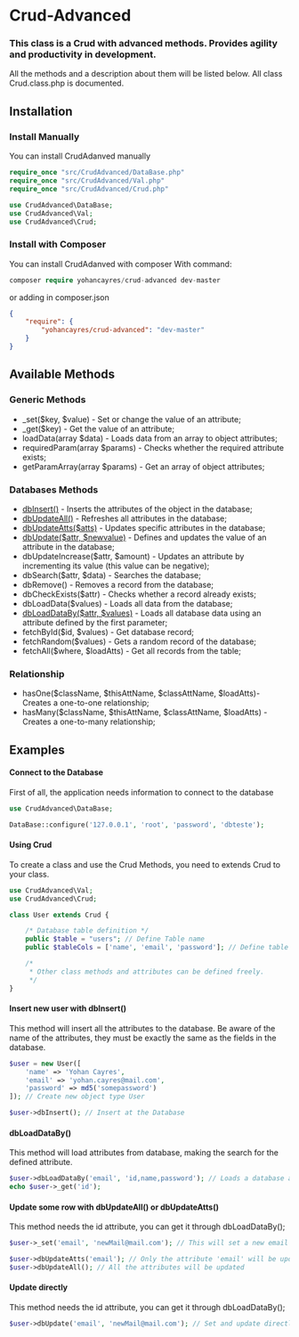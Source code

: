 # Crud-Advanced

### This class is a Crud with advanced methods. Provides agility and productivity in development.

All the methods and a description about them will be listed below. All class Crud.class.php is documented.

## Installation 
### Install Manually
You can install CrudAdanved manually
```php
require_once "src/CrudAdvanced/DataBase.php"
require_once "src/CrudAdvanced/Val.php"
require_once "src/CrudAdvanced/Crud.php"

use CrudAdvanced\DataBase;
use CrudAdvanced\Val;
use CrudAdvanced\Crud;
```

### Install with Composer
You can install CrudAdanved with composer
With command:
```php
composer require yohancayres/crud-advanced dev-master
```
or adding in composer.json
```json 
{
    "require": {
        "yohancayres/crud-advanced": "dev-master"
    }
}
```

## Available Methods

### Generic Methods
- _set($key, $value) - Set or change the value of an attribute;
- _get($key) - Get the value of an attribute;
- loadData(array $data) - Loads data from an array to object attributes;
- requiredParam(array $params) - Checks whether the required attribute exists;
- getParamArray(array $params) - Get an array of object attributes;

### Databases Methods
- [dbInsert()](#insert-new-user-with-dbinsert) - Inserts the attributes of the object in the database;
- [dbUpdateAll()](#update-some-row-with-dbupdateall-or-dbupdateatts) - Refreshes all attributes in the database;
- [dbUpdateAtts($atts)](#update-some-row-with-dbupdateall-or-dbupdateatts) - Updates specific attributes in the database;
- [dbUpdate($attr, $newvalue)](#update-directly) - Defines and updates the value of an attribute in the database;
- dbUpdateIncrease($attr, $amount) - Updates an attribute by incrementing its value (this value can be negative);
- dbSearch($attr, $data) - Searches the database;
- dbRemove() - Removes a record from the database;
- dbCheckExists($attr) - Checks whether a record already exists;
- dbLoadData($values) - Loads all data from the database;
- [dbLoadDataBy($attr, $values)](#dbloaddataby) - Loads all database data using an attribute defined by the first parameter;
- fetchById($id, $values) - Get database record;
- fetchRandom($values) - Gets a random record of the database;
- fetchAll($where, $loadAtts) - Get all records from the table;

### Relationship
- hasOne($className, $thisAttName, $classAttName, $loadAtts)- Creates a one-to-one relationship;
- hasMany($className, $thisAttName, $classAttName, $loadAtts) - Creates a one-to-many relationship;


## Examples

#### Connect to the Database
First of all, the application needs information to connect to the database
```php
use CrudAdvanced\DataBase;

DataBase::configure('127.0.0.1', 'root', 'password', 'dbteste');
```

#### Using Crud
To create a class and use the Crud Methods, you need to extends Crud to your class.
```php
use CrudAdvanced\Val;
use CrudAdvanced\Crud;

class User extends Crud {

	/* Database table definition */
	public $table = "users"; // Define Table name
	public $tableCols = ['name', 'email', 'password']; // Define table cols

	/*
	 * Other class methods and attributes can be defined freely.
	 */
}
```


#### Insert new user with dbInsert()
This method will insert all the attributes to the database. Be aware of the name of the attributes, they must be exactly the same as the fields in the database.
```php
$user = new User([
	'name' => 'Yohan Cayres',
	'email' => 'yohan.cayres@mail.com',
	'password' => md5('somepassword')
]); // Create new object type User

$user->dbInsert(); // Insert at the Database
```

#### dbLoadDataBy()
This method will load attributes from database, making the search for the defined attribute.
```php
$user->dbLoadDataBy('email', 'id,name,password'); // Loads a database attribute by email.
echo $user->_get('id');
```

#### Update some row with dbUpdateAll() or dbUpdateAtts()
This method needs the id attribute, you can get it through dbLoadDataBy();
```php
$user->_set('email', 'newMail@mail.com'); // This will set a new email

$user->dbUpdateAtts('email'); // Only the attribute 'email' will be updated
$user->dbUpdateAll(); // All the attributes will be updated
```

#### Update directly
This method needs the id attribute, you can get it through dbLoadDataBy();
```php
$user->dbUpdate('email', 'newMail@mail.com'); // Set and update directly.
```
